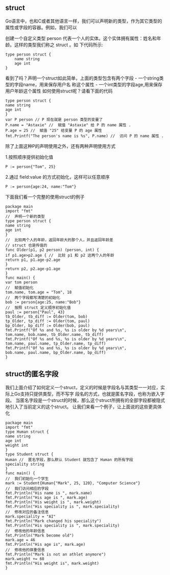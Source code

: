 ## struct
Go语言中，也和C或者其他语言一样，我们可以声明新的类型，作为其它类型的属性或字段的容器。例如，我们可以

创建一个自定义类型 person 代表一个人的实体。这个实体拥有属性：姓名和年龄。这样的类型我们称之 struct 。如
下代码所示:
```
type person struct {
    name string
    age int
}
```

看到了吗？声明一个struct如此简单，上面的类型包含有两个字段 - 一个string类型的字段name，用来保存用户名
称这个属性 - 一个int类型的字段age,用来保存用户年龄这个属性
如何使用struct呢？请看下面的代码
```
type person struct {
name string
age int
}
var P person // P 现在就是 person 类型的变量了
P.name = "Astaxie" //  赋值 "Astaxie" 给 P 的 name 属性 .
P.age = 25 //  赋值 "25" 给变量 P 的 age 属性
fmt.Printf("The person's name is %s", P.name) //  访问 P 的 name 属性 .
```
除了上面这种P的声明使用之外，还有两种声明使用方式

1.按照顺序提供初始化值
```
P := person{"Tom", 25}
```
2.通过 field:value 的方式初始化，这样可以任意顺序
```
P := person{age:24, name:"Tom"}
```
下面我们看一个完整的使用struct的例子
```
package main
import "fmt"
//  声明一个新的类型
type person struct {
name string
age int
}
//  比较两个人的年龄，返回年龄大的那个人，并且返回年龄差
// struct 也是传值的
func Older(p1, p2 person) (person, int) {
if p1.age>p2.age { //  比较 p1 和 p2 这两个人的年龄
return p1, p1.age-p2.age
}
return p2, p2.age-p1.age
}
func main() {
var tom person
//  赋值初始化
tom.name, tom.age = "Tom", 18
//  两个字段都写清楚的初始化
bob := person{age:25, name:"Bob"}
//  按照 struct 定义顺序初始化值
paul := person{"Paul", 43}
tb_Older, tb_diff := Older(tom, bob)
tp_Older, tp_diff := Older(tom, paul)
bp_Older, bp_diff := Older(bob, paul)
fmt.Printf("Of %s and %s, %s is older by %d years\n",
tom.name, bob.name, tb_Older.name, tb_diff)
fmt.Printf("Of %s and %s, %s is older by %d years\n",
tom.name, paul.name, tp_Older.name, tp_diff)
fmt.Printf("Of %s and %s, %s is older by %d years\n",
bob.name, paul.name, bp_Older.name, bp_diff)
}
```
## struct的匿名字段
我们上面介绍了如何定义一个struct，定义的时候是字段名与其类型一一对应，实际上Go支持只提供类型，而不写字
段名的方式，也就是匿名字段，也称为嵌入字段。
当匿名字段是一个struct的时候，那么这个struct所拥有的全部字段都被隐式地引入了当前定义的这个struct。
让我们来看一个例子，让上面说的这些更具体化
```
package main
import "fmt"
type Human struct {
name string
age int
weight int
}
type Student struct {
Human //  匿名字段，那么默认 Student 就包含了 Human 的所有字段
speciality string
}
func main() {
//  我们初始化一个学生
mark := Student{Human{"Mark", 25, 120}, "Computer Science"}
//  我们访问相应的字段
fmt.Println("His name is ", mark.name)
fmt.Println("His age is ", mark.age)
fmt.Println("His weight is ", mark.weight)
fmt.Println("His speciality is ", mark.speciality)
//  修改对应的备注信息
mark.speciality = "AI"
fmt.Println("Mark changed his speciality")
fmt.Println("His speciality is ", mark.speciality)
//  修改他的年龄信息
fmt.Println("Mark become old")
mark.age = 46
fmt.Println("His age is", mark.age)
//  修改他的体重信息
fmt.Println("Mark is not an athlet anymore")
mark.weight += 60
fmt.Println("His weight is", mark.weight)
}

```